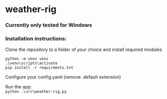 # weather-rig
 
### Currently only tested for Windows

### Installation instructions:
Clone the repository to a folder of your choice and install required modules  
```cd \\weather-rig
python -m venv venv
.\venv\scripts\activate
pip install -r requirments.txt
```

Configure your config.yaml (remove .default extension)  

Run the app:  
`python .\src\weather-rig.py`  

